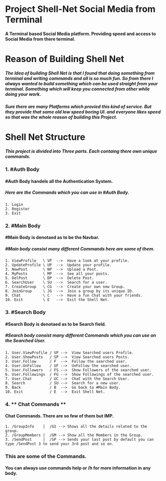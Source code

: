 # Project Shell-Net Social Media from **Terminal** #
#### A **Terminal** based Social Media platform. Providing speed and access to **Social Media** from there terminal.
# Reason of Building Shell Net
##### The Idea of building **Shell Net** is that I found that doing something from terminal and writing commands and all is so much fun. So from there I always wanted to build something which can be used straight from your terminal. Something which will keep you connected from other while doing your work. 

##### Sure there are many Platforms which provied this kind of service. But they provide that same old low speed boring UI. and everyone likes speed so that was the whole reason of building this Project.

# Shell Net Structure #
##### This project is divided into Three parts. Each containg there own unique commands. 

### 1. **#Auth Body**
#### #Auth Body handels all the Authentication System.
##### Here are the Commands which you can use in #Auth Body.

    1. Login
    2. Register
    3. Exit

### 2. **#Main Body**
#### #Main Body is denotaed as to be the Navbar. 
##### #Main body consist many different Commands here are some of them.
    1. ViewProfile   \ VP  -->  Have a look at your profile.
    2. UpdateProfile \ UP  -->  Update your profile.
    3. NewPost       \ NP  -->  Upload a Post.
    4. MyPosts       \ MP  -->  See all your posts.
    5. DelPost       \ DP  -->  Delete Post.
    6. SearchUser    \ SU  -->  Search for a user.
    7. CreateGroup   \ CG  -->  Create your own new Group.
    8. JoinGroup     \ JG  -->  Join a group by its unique ID.
    9. Chat          \ C   -->  Have a fun Chat with your friends.
    10. Exit         \ E   -->  Exit the Shell Net.

### 3. **#Search Body**
#### #Search Body is denotaed as to be Search field. 
##### #Search body consist many different Commands which you can use on the Searched User.

    1. User.ViewProfile / VP -->  View Searched users Profile.
    2. User.ShowPosts   / SP -->  View Searched users Posts.
    3. User.Follow      / F  -->  Follow the searched user.
    4. User.UnFollow    / UF -->  UnFollow the searched user.
    5. User.Followers   / FS -->  Show Followers of the searched user.
    6. User.Followings  / FG -->  Show Followings of the searched user.
    7. User.Chat        / UC -->  Chat with the Search User.
    8. Search           / SU -->  Search for a new user.
    9. Back             / B  -->  Go back to #Main Body.
    10. Exit            / E  -->  Exit Shell Net.
### 4. ** Chat Commands **
#### Chat Commands. There are so few of them but IMP.
    1. /GroupInfo    |  /GI --> Shows all the details related to the group.
    2. /GroupMembers |  /GM --> Show all the Members in the Group. 
    3. /SendPost     |  /SP --> Sends your last post by default you can type /SendPost 3 to send your 3rd post and so on.
### This are some of the Commands. 
#### You can always use commands **help or /h** for more information in any body.
